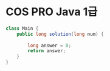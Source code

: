 # COS PRO Java 1급
```Java
class Main {
    public long solution(long num) {
        
        long answer = 0;
        return answer;
    }
}
```
